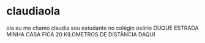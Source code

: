 # claudiaola
ola eu me chamo claudia
sou estudante no colégio osório DUQUE ESTRADA
MINHA CASA FICA 20 KILOMETROS DE DISTÃNCIA DAQUI
